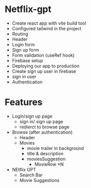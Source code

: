 # Netflix-gpt
- Create react app with vite build tool
- Configured tailwind in the project
- Routing
- Header
- Login form
- Sign up form
- Form validation (useRef hook)
- Firebase setup
- Deploying our app to production
- Create sign up user in firebase
- sign in user 
- Authentication

# Features
- Login/sign up page
    - sign in/ sign up page
    - redierct to browse page
- Browse (after authentication)
    - Header
    - Movies
        - movie trailer in background
        - title & description
        - moviesSuggestion
            - MovieRow *N
- NEtflix GPT
    - Search Bar
    - Movie Suggestions